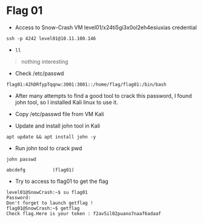 # Flag 01

- Access to Snow-Crash VM level01/x24ti5gi3x0ol2eh4esiuxias credential
```
ssh -p 4242 level01@10.11.100.146
```

- `ll`
> nothing interesting

- Check /etc/passwd
```
flag01:42hDRfypTqqnw:3001:3001::/home/flag/flag01:/bin/bash
```

- After many attempts to find a good tool to crack this password, I found john tool, so I installed Kali linux to use it.


- Copy /etc/passwd file from VM Kali 

- Update and install john tool in Kali
```
apt update && apt install john -y
```

- Run john tool to crack pwd
```
john passwd
```

```
abcdefg          (flag01)
```

- Try to access to flag01 to get the flag
```
level01@SnowCrash:~$ su flag01
Password: 
Don't forget to launch getflag !
flag01@SnowCrash:~$ getflag
Check flag.Here is your token : f2av5il02puano7naaf6adaaf
```